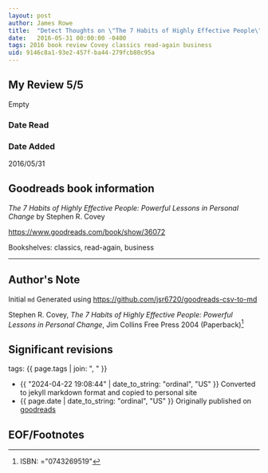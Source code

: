 ```yaml
---
layout: post
author: James Rowe
title:  "Detect Thoughts on \"The 7 Habits of Highly Effective People\""
date:   2016-05-31 00:00:00 -0400
tags: 2016 book review Covey classics read-again business
uid: 9146c8a1-93e2-457f-ba44-279fcb80c95a
---
```




## My Review 5/5

Empty

### Date Read


### Date Added
2016/05/31

## Goodreads book information

*The 7 Habits of Highly Effective People: Powerful Lessons in Personal Change* by Stephen R. Covey

https://www.goodreads.com/book/show/36072

Bookshelves: classics, read-again, business

---

## Author's Note

Initial `md` Generated using https://github.com/jsr6720/goodreads-csv-to-md

Stephen R. Covey, *The 7 Habits of Highly Effective People: Powerful Lessons in Personal Change*, Jim Collins Free Press 2004 (Paperback)[^1]

## Significant revisions

tags: {{ page.tags | join: ", " }} <!-- todo move this somewhere -->

- {{ "2024-04-22 19:08:44" | date_to_string: "ordinal", "US" }} Converted to jekyll markdown format and copied to personal site
- {{ page.date | date_to_string: "ordinal", "US" }} Originally published on [goodreads](https://www.goodreads.com)

## EOF/Footnotes

[^1]: ISBN: ="0743269519"
